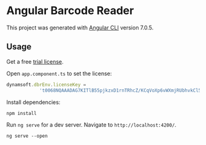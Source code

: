 # Angular Barcode Reader

This project was generated with [Angular CLI](https://github.com/angular/angular-cli) version 7.0.5.

## Usage

Get a free [trial license](https://www.dynamsoft.com/CustomerPortal/Portal/TrialLicense.aspx).

Open `app.component.ts` to set the license:

```ts
dynamsoft.dbrEnv.licenseKey =
			't0068NQAAADAG7KITlB55pjkzxD1rnTRhcZ/KCqVoXp6vWXmjRUbhvkCl58F+mqFnhIo1Oul/qB0moA8nA1erzTPYsb4FVLk=';
```

Install dependencies:

```
npm install
```

Run `ng serve` for a dev server. Navigate to `http://localhost:4200/`.

```
ng serve --open
```
